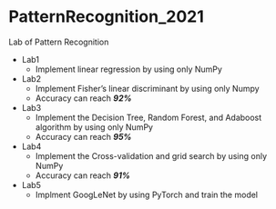 # PatternRecognition_2021
Lab of Pattern Recognition
- Lab1
  - Implement linear regression by using only NumPy
- Lab2
  - Implement Fisher’s linear discriminant by using only Numpy
  - Accuracy can  reach ***92%***
- Lab3
  - Implement the Decision Tree, Random Forest, and Adaboost algorithm by using only NumPy
  - Accuracy can reach ***95%***
- Lab4
  - Implement the Cross-validation and grid search by using only NumPy
  - Accuracy can reach ***91%***
- Lab5
  - Implment GoogLeNet by using PyTorch and train the model 
